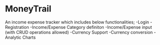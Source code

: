 # MoneyTrail
An income expense tracker which includes below functionalities;
-Login
-Registration
-Income/Expense Category definiton
-Income/Expense input (with CRUD operations allowed)
-Currency Support
-Currency conversion
-Analytic Charts
